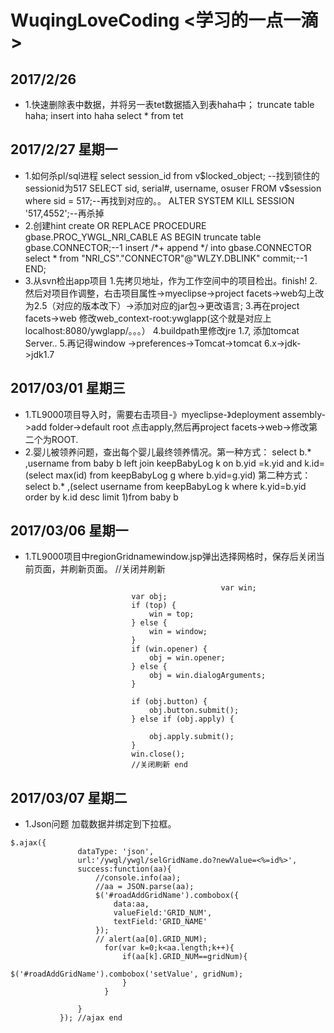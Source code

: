 # WuqingLoveCoding <学习的一点一滴>

## 2017/2/26

- 1.快速删除表中数据，并将另一表tet数据插入到表haha中；
truncate table haha;
insert into haha select * from tet

## 2017/2/27 星期一

+ 1.如何杀pl/sql进程
select session_id from v$locked_object; --找到锁住的sessionid为517
SELECT sid, serial#, username, osuser FROM v$session where sid = 517;--再找到对应的。。
ALTER SYSTEM KILL SESSION '517,4552';--再杀掉
+ 2.创建hint
create OR REPLACE PROCEDURE gbase.PROC_YWGL_NRI_CABLE AS
BEGIN
truncate table gbase.CONNECTOR;--1
insert /*+ append */ into gbase.CONNECTOR select * from "NRI_CS"."CONNECTOR"@"WLZY.DBLINK" commit;--1
END;
+ 3.从svn检出app项目
1.先拷贝地址，作为工作空间中的项目检出。finish! 
2.然后对项目作调整，右击项目属性->myeclipse->project facets->web勾上改为2.5（对应的版本改下）->添加对应的jar包->更改语言;
3.再在project facets->web 修改web_context-root:ywglapp(这个就是对应上localhost:8080/ywglapp/。。。）
4.buildpath里修改jre 1.7, 添加tomcat Server..
5.再记得window ->preferences->Tomcat->tomcat 6.x->jdk->jdk1.7

## 2017/03/01 星期三

- 1.TL9000项目导入时，需要右击项目-》myeclipse-》deployment assembly->add folder->default root 点击apply,然后再project facets->web->修改第二个为ROOT.
- 2.婴儿被领养问题，查出每个婴儿最终领养情况。第一种方式：
select b.* ,username  from baby b left join keepBabyLog k 
on b.yid =k.yid and k.id=(select max(id) from keepBabyLog g where b.yid=g.yid)
第二种方式：select b.* ,(select username from keepBabyLog k  where k.yid=b.yid  order by k.id desc limit 1)from baby b

## 2017/03/06 星期一

- 1.TL9000项目中regionGridnamewindow.jsp弹出选择网格时，保存后关闭当前页面，并刷新页面。
            //关闭并刷新
 ```  
		                                        var win;
							var obj;
							if (top) {
							    win = top;
							} else {
							    win = window;
							}
							if (win.opener) {
							    obj = win.opener;
							} else {
							    obj = win.dialogArguments;
							}

							if (obj.button) {
							    obj.button.submit();
							} else if (obj.apply) {

							    obj.apply.submit();
							}
							win.close();
							//关闭刷新 end
 ``` 

## 2017/03/07 星期二

- 1.Json问题 加载数据并绑定到下拉框。
 ```
$.ajax({
				dataType: 'json',
				url:'/ywgl/ywgl/selGridName.do?newValue=<%=id%>',
				success:function(aa){
					//console.info(aa);
					//aa = JSON.parse(aa);
					$('#roadAddGridName').combobox({
						data:aa,
					    valueField:'GRID_NUM',
					    textField:'GRID_NAME'
					});
					// alert(aa[0].GRID_NUM);
                      for(var k=0;k<aa.length;k++){
                    	  if(aa[k].GRID_NUM==gridNum){
                    		  $('#roadAddGridName').combobox('setValue', gridNum);
                    	  }
                      }
					 
				}
			}); //ajax end
 ```
